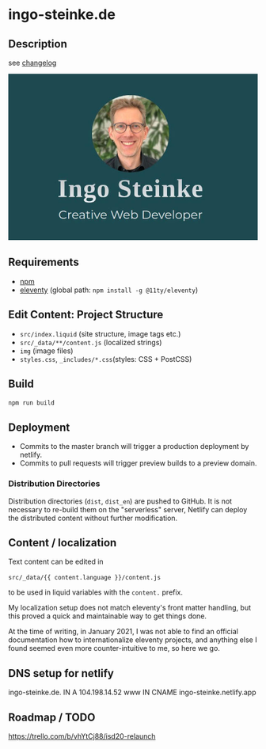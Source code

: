 # ingo-steinke.de

## Description

see [changelog](./CHANGELOG.md)

![screenshot](_screenshots/screenshot-ingo-steinke-de.jpg)

## Requirements

- [npm](https://www.npmjs.com)
- [eleventy](https://www.11ty.dev/) (global path: `npm install -g @11ty/eleventy`)

## Edit Content: Project Structure

- `src/index.liquid` (site structure, image tags etc.)
- `src/_data/**/content.js` (localized strings)
- `img` (image files)
- `styles.css`, `_includes/*.css`(styles: CSS + PostCSS)

## Build

```
npm run build
```

## Deployment

- Commits to the master branch will trigger a production deployment by netlify.
- Commits to pull requests will trigger preview builds to a preview domain.

### Distribution Directories

Distribution directories (`dist`, `dist_en`) are pushed to GitHub.
It is not necessary to re-build them on the "serverless" server,
Netlify can deploy the distributed content without further modification.

## Content / localization

Text content can be edited in

```src/_data/{{ content.language }}/content.js```

to be used in liquid variables with the `content.` prefix.

My localization setup does not match eleventy's front matter handling,
but this proved a quick and maintainable way to get things done.

At the time of writing, in January 2021, I was not able to find an official documentation
how to internationalize eleventy projects, and anything else I found seemed even more
counter-intuitive to me, so here we go.

## DNS setup for netlify

ingo-steinke.de.  IN  A     104.198.14.52
www           IN  CNAME ingo-steinke.netlify.app

## Roadmap / TODO

https://trello.com/b/vhYtCj88/isd20-relaunch
